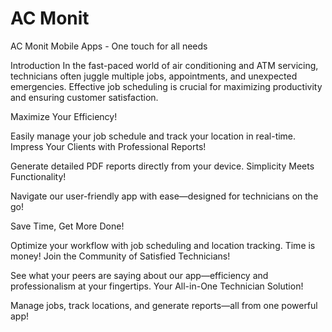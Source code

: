 #  AC Monit
 AC Monit Mobile Apps - One touch for all needs

Introduction In the fast-paced world of air conditioning and ATM servicing, technicians often juggle multiple jobs, appointments, and unexpected emergencies. Effective job scheduling is crucial for maximizing productivity and ensuring customer satisfaction.

Maximize Your Efficiency!

Easily manage your job schedule and track your location in real-time.
Impress Your Clients with Professional Reports!

Generate detailed PDF reports directly from your device.
Simplicity Meets Functionality!

Navigate our user-friendly app with ease—designed for technicians on the go!

Save Time, Get More Done!

Optimize your workflow with job scheduling and location tracking. Time is money!
Join the Community of Satisfied Technicians!

See what your peers are saying about our app—efficiency and professionalism at your fingertips.
Your All-in-One Technician Solution!

Manage jobs, track locations, and generate reports—all from one powerful app!
